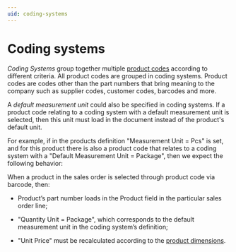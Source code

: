 ```yaml
---
uid: coding-systems
---
```


# Coding systems 

*Coding Systems* group together multiple [product codes](https://docs.erp.net/tech/modules/general/products/product-codes.html?q=product%20codes) according to different criteria. All product codes are grouped in coding systems. Product codes are codes other than the part numbers that bring meaning to the company such as supplier codes, customer codes, barcodes and more. 

A *default measurement unit* could also be specified in coding systems. If a product code relating to a coding system with a default measurement unit is selected, then this unit must load in the document instead of the product's default unit. 

For example, if in the products definition "Measurement Unit = Pcs" is set, and for this product there is also a product code that relates to a coding system with a "Default Measurement Unit = Package", then we expect the following behavior: 

When a product in the sales order is selected through product code via barcode, then: 

-  Product’s part number loads in the Product field in the particular sales order line; 

- "Quantity Unit = Package", which corresponds to the default measurement unit in the coding system’s definition; 

- "Unit Price" must be recalculated according to the [product dimensions](https://docs.erp.net/tech/modules/general/products/product-dimensions/index.html?q=Product%20Dimensions). 
